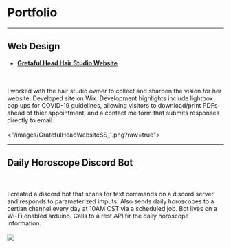 # Portfolio

---
## Web Design

- **[Gretaful Head Hair Studio Website](https://www.gratefulheadstudio.com/)**
<br>
<br>
I worked with the hair studio owner to collect and sharpen the vision for her website. Developed site on Wix. Development highlights include lightbox pop ups for COVID-19 guidelines, allowing visitors to download/print PDFs ahead of thier appointment, and a contact me form that submits responses directly to email. 
<br>
<br>
<"/images/GratefulHeadWebsiteSS_1.png?raw=true">
<br>

---
## Daily Horoscope Discord Bot
<br>
<br>
I created a discord bot that scans for text commands on a discord server and responds to parameterized imputs. Also sends daily horoscopes to a certian channel every day at 10AM CST via a scheduled job. Bot lives on a Wi-Fi enabled arduino. Calls to a rest API fir the daily horoscope information.  
<br>
<br>
<img src="ScopeBot_SS_1.png"/>

<br>

